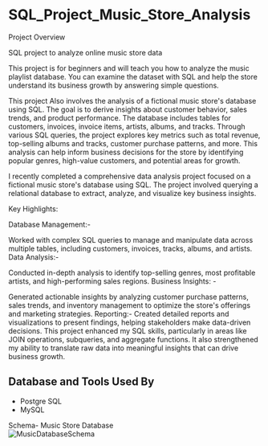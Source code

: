 # SQL_Project_Music_Store_Analysis
Project Overview

SQL project to analyze online music store data

This project is for beginners and will teach you how to analyze the music playlist database. You can examine the dataset with SQL and help the store understand its business growth by answering simple questions.

This project Also involves the analysis of a fictional music store's database using SQL. The goal is to derive insights about customer behavior, sales trends, and product performance. The database includes tables for customers, invoices, invoice items, artists, albums, and tracks. Through various SQL queries, the project explores key metrics such as total revenue, top-selling albums and tracks, customer purchase patterns, and more. This analysis can help inform business decisions for the store by identifying popular genres, high-value customers, and potential areas for growth.

I recently completed a comprehensive data analysis project focused on a fictional music store's database using SQL. The project involved querying a relational database to extract, analyze, and visualize key business insights.

Key Highlights:

Database Management:-

Worked with complex SQL queries to manage and manipulate data across multiple tables, including customers, invoices, tracks, albums, and artists.
Data Analysis:- 

Conducted in-depth analysis to identify top-selling genres, most profitable artists, and high-performing sales regions.
Business Insights: -

Generated actionable insights by analyzing customer purchase patterns, sales trends, and inventory management to optimize the store's offerings and marketing strategies.
Reporting:-
Created detailed reports and visualizations to present findings, helping stakeholders make data-driven decisions.
This project enhanced my SQL skills, particularly in areas like JOIN operations, subqueries, and aggregate functions. It also strengthened my ability to translate raw data into meaningful insights that can drive business growth.

## Database and Tools Used By 
* Postgre SQL
* MySQL

Schema- Music Store Database  
![MusicDatabaseSchema](https://user-images.githubusercontent.com/112153548/213707717-bfc9f479-52d9-407b-99e1-e94db7ae10a3.png)
